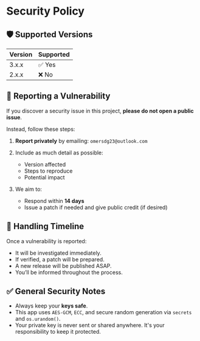 # Security Policy

## 🛡️ Supported Versions

| Version | Supported          |
| ------- | ------------------ |
| 3.x.x   | ✅ Yes             |
| 2.x.x   | ❌ No            |

## 🐞 Reporting a Vulnerability

If you discover a security issue in this project, **please do not open a public issue**.

Instead, follow these steps:

1. **Report privately** by emailing: `omersdg23@outlook.com`  

2. Include as much detail as possible:
   - Version affected
   - Steps to reproduce
   - Potential impact

3. We aim to:
   - Respond within **14 days**
   - Issue a patch if needed and give public credit (if desired)

## 🔐 Handling Timeline

Once a vulnerability is reported:
- It will be investigated immediately.
- If verified, a patch will be prepared.
- A new release will be published ASAP.
- You’ll be informed throughout the process.

## ✅ General Security Notes

- Always keep your **keys safe**.
- This app uses `AES-GCM`, `ECC`, and secure random generation via `secrets` and `os.urandom()`.
- Your private key is never sent or shared anywhere. It's your responsibility to keep it protected.


